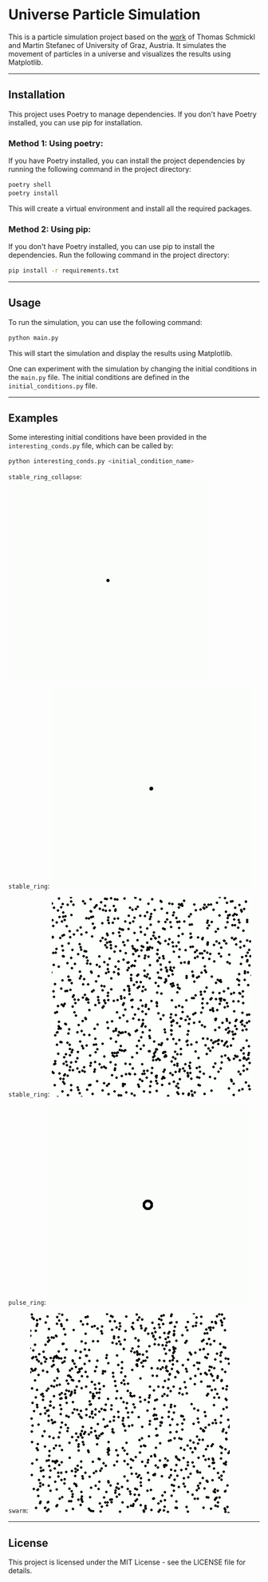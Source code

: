 # Universe Particle Simulation

This is a particle simulation project based on the [work](https://www.youtube.com/watch?v=makaJpLvbow) of Thomas Schmickl and Martin Stefanec of University of Graz, Austria. It simulates the movement of particles in a universe and visualizes the results using Matplotlib.

---

## Installation
This project uses Poetry to manage dependencies. If you don't have Poetry installed, you can use pip for installation.

### Method 1: Using poetry:
If you have Poetry installed, you can install the project dependencies by running the following command in the project directory:

```bash
poetry shell
poetry install
```

This will create a virtual environment and install all the required packages.

### Method 2: Using pip:
If you don't have Poetry installed, you can use pip to install the dependencies. Run the following command in the project directory:

```bash
pip install -r requirements.txt
```

---

## Usage
To run the simulation, you can use the following command:
```bash
python main.py
```
This will start the simulation and display the results using Matplotlib.

One can experiment with the simulation by changing the initial conditions in the `main.py` file. The initial conditions are defined in the `initial_conditions.py` file.

---
## Examples
Some interesting initial conditions have been provided in the `interesting_conds.py` file, which can be called by:
```bash
python interesting_conds.py <initial_condition_name>
```
`stable_ring_collapse`:
![](gifs/stable_ring_collapse.gif)

`stable_ring`:
![](gifs/shedding_ring.gif)

`stable_ring`:
![](gifs/petri_dish.gif)

`pulse_ring`:
![](gifs/pulse_ring.gif)

`swarm`:
![](gifs/swarm.gif)



---

## License
This project is licensed under the MIT License - see the LICENSE file for details.